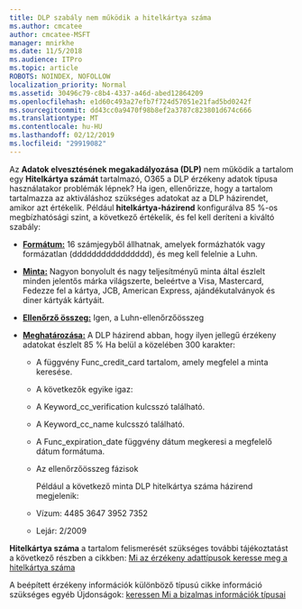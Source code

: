 ```yaml
---
title: DLP szabály nem működik a hitelkártya száma
ms.author: cmcatee
author: cmcatee-MSFT
manager: mnirkhe
ms.date: 11/5/2018
ms.audience: ITPro
ms.topic: article
ROBOTS: NOINDEX, NOFOLLOW
localization_priority: Normal
ms.assetid: 30496c79-c8b4-4337-a46d-abed12864209
ms.openlocfilehash: e1d60c493a27efb7f724d57051e21fad5bd0242f
ms.sourcegitcommit: dd43cc0a9470f98b8ef2a3787c823801d674c666
ms.translationtype: MT
ms.contentlocale: hu-HU
ms.lasthandoff: 02/12/2019
ms.locfileid: "29919082"
---
```

Az **Adatok elvesztésének megakadályozása (DLP)** nem működik a tartalom egy **Hitelkártya számát** tartalmazó, O365 a DLP érzékeny adatok típusa használatakor problémák lépnek? Ha igen, ellenőrizze, hogy a tartalom tartalmazza az aktiváláshoz szükséges adatokat az a DLP házirendet, amikor azt értékelik. Például **hitelkártya-házirend** konfigurálva 85 %-os megbízhatósági szint, a következő értékelik, és fel kell deríteni a kiváltó szabály: 
  
- **[Formátum:](https://docs.microsoft.com/office365/securitycompliance/what-the-sensitive-information-types-look-for#format-19)** 16 számjegyből állhatnak, amelyek formázhatók vagy formázatlan (dddddddddddddddd), és meg kell felelnie a Luhn. 
    
- **[Minta:](https://docs.microsoft.com/office365/securitycompliance/what-the-sensitive-information-types-look-for#pattern-19)** Nagyon bonyolult és nagy teljesítményű minta által észlelt minden jelentős márka világszerte, beleértve a Visa, Mastercard, Fedezze fel a kártya, JCB, American Express, ajándékutalványok és diner kártyák kártyáit. 
    
- **[Ellenőrző összeg:](https://docs.microsoft.com/office365/securitycompliance/what-the-sensitive-information-types-look-for#checksum-19)** Igen, a Luhn-ellenőrzőösszeg 
    
- **[Meghatározása:](https://docs.microsoft.com/office365/securitycompliance/what-the-sensitive-information-types-look-for#definition-19)** A DLP házirend abban, hogy ilyen jellegű érzékeny adatokat észlelt 85 % Ha belül a közelében 300 karakter: 
    
  - A függvény Func_credit_card tartalom, amely megfelel a minta keresése.
    
  - A következők egyike igaz: 
    
  - A Keyword_cc_verification kulcsszó található.
    
  - A Keyword_cc_name kulcsszó található.
    
  - A Func_expiration_date függvény dátum megkeresi a megfelelő dátum formátuma.
    
  - Az ellenőrzőösszeg fázisok
    
    Például a következő minta DLP hitelkártya száma házirend megjelenik:
    
  - Vízum: 4485 3647 3952 7352 
    
  - Lejár: 2/2009
    
**Hitelkártya száma** a tartalom felismerését szükséges további tájékoztatást a következő részben a cikkben: [Mi az érzékeny adattípusok keresse meg a hitelkártya száma](https://docs.microsoft.com/office365/securitycompliance/what-the-sensitive-information-types-look-for#credit-card-number)
  
A beépített érzékeny információk különböző típusú cikke információ szükséges egyéb Újdonságok: [keressen Mi a bizalmas információk típusai](https://docs.microsoft.com/office365/securitycompliance/what-the-sensitive-information-types-look-for)
  

